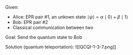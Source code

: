 Given:
* Alice: EPR pair #1, an unkown state $\mid \psi\rangle=\alpha\mid0\rangle+\beta\mid 1 \rangle$
* Bob: EPR pair #2
* Classical communication between two

Goal:
Send the quantum state to Bob

Solution (quantum teleportation):
![[QCQI-1-3-7.png]]

